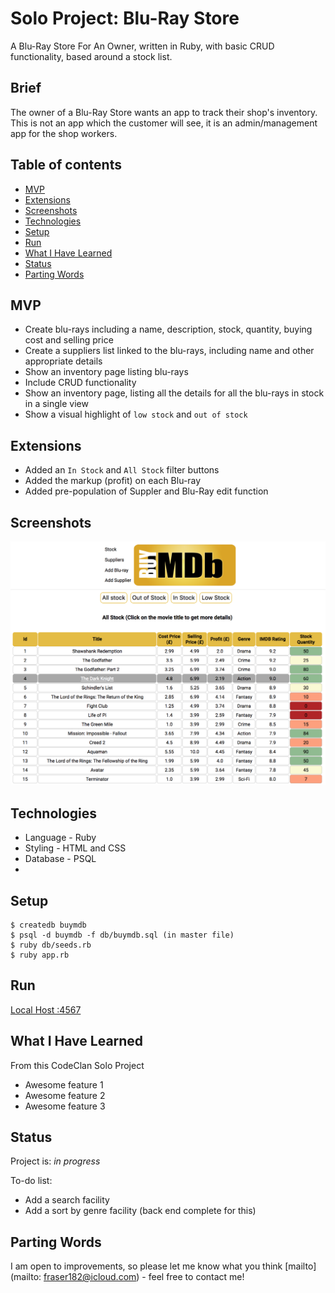 # Solo Project: Blu-Ray Store

A Blu-Ray Store For An Owner, written in Ruby, with basic CRUD functionality, based around a stock list.

## Brief
The owner of a Blu-Ray Store wants an app to track their shop's inventory. This is not an app which the customer will see, it is an admin/management app for the shop workers.

## Table of contents
* [MVP](#mvp)
* [Extensions](#extensions)
* [Screenshots](#screenshots)
* [Technologies](#technologies)
* [Setup](#setup)
* [Run](#run)
* [What I Have Learned](#what-i-have-learned)
* [Status](#status)
* [Parting Words](#parting-words)

## MVP
* Create blu-rays including a name, description, stock, quantity, buying cost and selling price
* Create a suppliers list linked to the blu-rays, including name and other appropriate details
* Show an inventory page listing blu-rays
* Include CRUD functionality
* Show an inventory page, listing all the details for all the blu-rays in stock in a single view
* Show a visual highlight  of `low stock` and `out of stock`

## Extensions
* Added an `In Stock` and `All Stock` filter buttons
* Added the markup (profit) on each Blu-ray
* Added pre-population of Suppler and Blu-Ray edit function

## Screenshots

<img src="./planning/img/main.png" height=50%>

## Technologies
* Language - Ruby
* Styling - HTML and CSS
* Database - PSQL
*

## Setup
```
$ createdb buymdb
$ psql -d buymdb -f db/buymdb.sql (in master file)
$ ruby db/seeds.rb
$ ruby app.rb

```
## Run
[Local Host :4567](http://localhost:4567/)


## What I Have Learned
From this CodeClan Solo Project
* Awesome feature 1
* Awesome feature 2
* Awesome feature 3


## Status
Project is: _in progress_

To-do list:
* Add a search facility
* Add a sort by genre facility (back end complete for this)

## Parting Words
I am open to improvements, so please let me know what you think [mailto](mailto: fraser182@icloud.com) - feel free to contact me!
